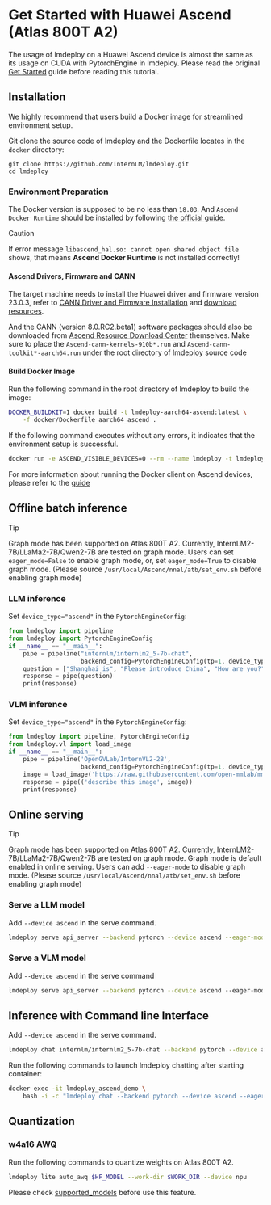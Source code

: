 # Get Started with Huawei Ascend (Atlas 800T A2)

The usage of lmdeploy on a Huawei Ascend device is almost the same as its usage on CUDA with PytorchEngine in lmdeploy.
Please read the original [Get Started](../get_started.md) guide before reading this tutorial.

## Installation

We highly recommend that users build a Docker image for streamlined environment setup.

Git clone the source code of lmdeploy and the Dockerfile locates in the `docker` directory:

```shell
git clone https://github.com/InternLM/lmdeploy.git
cd lmdeploy
```

### Environment Preparation

The Docker version is supposed to be no less than `18.03`. And `Ascend Docker Runtime` should be installed by following [the official guide](https://www.hiascend.com/document/detail/zh/mindx-dl/60rc2/clusterscheduling/clusterschedulingig/.clusterschedulingig/dlug_installation_012.html).

> [!CAUTION]
> If error message `libascend_hal.so: cannot open shared object file` shows, that means **Ascend Docker Runtime** is not installed correctly!

#### Ascend Drivers, Firmware and CANN

The target machine needs to install the Huawei driver and firmware version 23.0.3, refer to
[CANN Driver and Firmware Installation](https://www.hiascend.com/document/detail/zh/CANNCommunityEdition/80RC1alpha003/softwareinst/instg/instg_0019.html)
and [download resources](https://www.hiascend.com/hardware/firmware-drivers/community?product=4&model=26&cann=8.0.RC2.beta1&driver=1.0.25.alpha).

And the CANN (version 8.0.RC2.beta1) software packages should also be downloaded from [Ascend Resource Download Center](https://www.hiascend.com/developer/download/community/result?module=cann&cann=8.0.RC2.beta1&product=4&model=26) themselves. Make sure to place the `Ascend-cann-kernels-910b*.run` and `Ascend-cann-toolkit*-aarch64.run` under the root directory of lmdeploy source code

#### Build Docker Image

Run the following command in the root directory of lmdeploy to build the image:

```bash
DOCKER_BUILDKIT=1 docker build -t lmdeploy-aarch64-ascend:latest \
    -f docker/Dockerfile_aarch64_ascend .
```

If the following command executes without any errors, it indicates that the environment setup is successful.

```bash
docker run -e ASCEND_VISIBLE_DEVICES=0 --rm --name lmdeploy -t lmdeploy-aarch64-ascend:latest lmdeploy check_env
```

For more information about running the Docker client on Ascend devices, please refer to the [guide](https://www.hiascend.com/document/detail/zh/mindx-dl/60rc1/clusterscheduling/dockerruntimeug/dlruntime_ug_013.html)

## Offline batch inference

> [!TIP]
> Graph mode has been supported on Atlas 800T A2. Currently, InternLM2-7B/LLaMa2-7B/Qwen2-7B are tested on graph mode.
> Users can set `eager_mode=False` to enable graph mode, or, set `eager_mode=True` to disable graph mode.
> (Please source `/usr/local/Ascend/nnal/atb/set_env.sh` before enabling graph mode)

### LLM inference

Set `device_type="ascend"` in the `PytorchEngineConfig`:

```python
from lmdeploy import pipeline
from lmdeploy import PytorchEngineConfig
if __name__ == "__main__":
    pipe = pipeline("internlm/internlm2_5-7b-chat",
                    backend_config=PytorchEngineConfig(tp=1, device_type="ascend", eager_mode=True))
    question = ["Shanghai is", "Please introduce China", "How are you?"]
    response = pipe(question)
    print(response)
```

### VLM inference

Set `device_type="ascend"` in the `PytorchEngineConfig`:

```python
from lmdeploy import pipeline, PytorchEngineConfig
from lmdeploy.vl import load_image
if __name__ == "__main__":
    pipe = pipeline('OpenGVLab/InternVL2-2B',
                    backend_config=PytorchEngineConfig(tp=1, device_type='ascend', eager_mode=True))
    image = load_image('https://raw.githubusercontent.com/open-mmlab/mmdeploy/main/tests/data/tiger.jpeg')
    response = pipe(('describe this image', image))
    print(response)
```

## Online serving

> [!TIP]
> Graph mode has been supported on Atlas 800T A2. Currently, InternLM2-7B/LLaMa2-7B/Qwen2-7B are tested on graph mode.
> Graph mode is default enabled in online serving. Users can add `--eager-mode` to disable graph mode.
> (Please source `/usr/local/Ascend/nnal/atb/set_env.sh` before enabling graph mode)

### Serve a LLM model

Add `--device ascend` in the serve command.

```bash
lmdeploy serve api_server --backend pytorch --device ascend --eager-mode internlm/internlm2_5-7b-chat
```

### Serve a VLM model

Add `--device ascend` in the serve command

```bash
lmdeploy serve api_server --backend pytorch --device ascend --eager-mode OpenGVLab/InternVL2-2B
```

## Inference with Command line Interface

Add `--device ascend` in the serve command.

```bash
lmdeploy chat internlm/internlm2_5-7b-chat --backend pytorch --device ascend --eager-mode
```

Run the following commands to launch lmdeploy chatting after starting container:

```bash
docker exec -it lmdeploy_ascend_demo \
    bash -i -c "lmdeploy chat --backend pytorch --device ascend --eager-mode internlm/internlm2_5-7b-chat"
```

## Quantization

### w4a16 AWQ

Run the following commands to quantize weights on Atlas 800T A2.

```bash
lmdeploy lite auto_awq $HF_MODEL --work-dir $WORK_DIR --device npu
```

Please check [supported_models](../../supported_models/supported_models.md) before use this feature.
